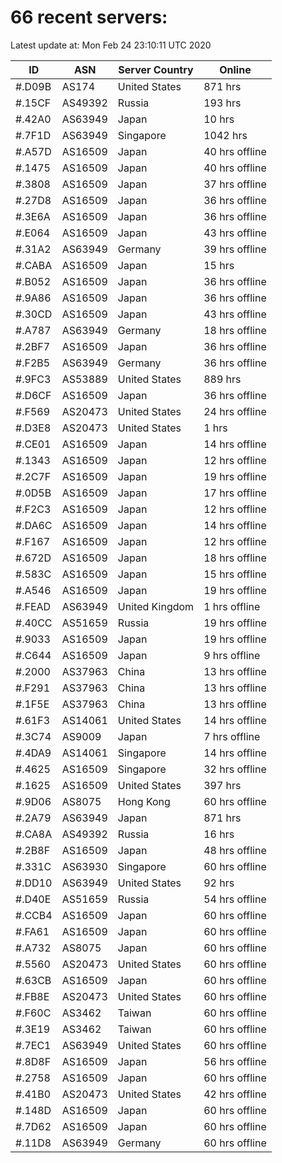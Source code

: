 # 66 recent servers:

Latest update at: Mon Feb 24 23:10:11 UTC 2020

| ID | ASN | Server Country | Online |
| -- | --- | -------------- | ------ |
| #.D09B | AS174 | United States | 871 hrs |
| #.15CF | AS49392 | Russia | 193 hrs |
| #.42A0 | AS63949 | Japan | 10 hrs |
| #.7F1D | AS63949 | Singapore | 1042 hrs |
| #.A57D | AS16509 | Japan | 40 hrs offline |
| #.1475 | AS16509 | Japan | 40 hrs offline |
| #.3808 | AS16509 | Japan | 37 hrs offline |
| #.27D8 | AS16509 | Japan | 36 hrs offline |
| #.3E6A | AS16509 | Japan | 36 hrs offline |
| #.E064 | AS16509 | Japan | 43 hrs offline |
| #.31A2 | AS63949 | Germany | 39 hrs offline |
| #.CABA | AS16509 | Japan | 15 hrs |
| #.B052 | AS16509 | Japan | 36 hrs offline |
| #.9A86 | AS16509 | Japan | 36 hrs offline |
| #.30CD | AS16509 | Japan | 43 hrs offline |
| #.A787 | AS63949 | Germany | 18 hrs offline |
| #.2BF7 | AS16509 | Japan | 36 hrs offline |
| #.F2B5 | AS63949 | Germany | 36 hrs offline |
| #.9FC3 | AS53889 | United States | 889 hrs |
| #.D6CF | AS16509 | Japan | 36 hrs offline |
| #.F569 | AS20473 | United States | 24 hrs offline |
| #.D3E8 | AS20473 | United States | 1 hrs |
| #.CE01 | AS16509 | Japan | 14 hrs offline |
| #.1343 | AS16509 | Japan | 12 hrs offline |
| #.2C7F | AS16509 | Japan | 19 hrs offline |
| #.0D5B | AS16509 | Japan | 17 hrs offline |
| #.F2C3 | AS16509 | Japan | 12 hrs offline |
| #.DA6C | AS16509 | Japan | 14 hrs offline |
| #.F167 | AS16509 | Japan | 12 hrs offline |
| #.672D | AS16509 | Japan | 18 hrs offline |
| #.583C | AS16509 | Japan | 15 hrs offline |
| #.A546 | AS16509 | Japan | 19 hrs offline |
| #.FEAD | AS63949 | United Kingdom | 1 hrs offline |
| #.40CC | AS51659 | Russia | 19 hrs offline |
| #.9033 | AS16509 | Japan | 19 hrs offline |
| #.C644 | AS16509 | Japan | 9 hrs offline |
| #.2000 | AS37963 | China | 13 hrs offline |
| #.F291 | AS37963 | China | 13 hrs offline |
| #.1F5E | AS37963 | China | 13 hrs offline |
| #.61F3 | AS14061 | United States | 14 hrs offline |
| #.3C74 | AS9009 | Japan | 7 hrs offline |
| #.4DA9 | AS14061 | Singapore | 14 hrs offline |
| #.4625 | AS16509 | Singapore | 32 hrs offline |
| #.1625 | AS16509 | United States | 397 hrs |
| #.9D06 | AS8075 | Hong Kong | 60 hrs offline |
| #.2A79 | AS63949 | Japan | 871 hrs |
| #.CA8A | AS49392 | Russia | 16 hrs |
| #.2B8F | AS16509 | Japan | 48 hrs offline |
| #.331C | AS63930 | Singapore | 60 hrs offline |
| #.DD10 | AS63949 | United States | 92 hrs |
| #.D40E | AS51659 | Russia | 54 hrs offline |
| #.CCB4 | AS16509 | Japan | 60 hrs offline |
| #.FA61 | AS16509 | Japan | 60 hrs offline |
| #.A732 | AS8075 | Japan | 60 hrs offline |
| #.5560 | AS20473 | United States | 60 hrs offline |
| #.63CB | AS16509 | Japan | 60 hrs offline |
| #.FB8E | AS20473 | United States | 60 hrs offline |
| #.F60C | AS3462 | Taiwan | 60 hrs offline |
| #.3E19 | AS3462 | Taiwan | 60 hrs offline |
| #.7EC1 | AS63949 | United States | 60 hrs offline |
| #.8D8F | AS16509 | Japan | 56 hrs offline |
| #.2758 | AS16509 | Japan | 60 hrs offline |
| #.41B0 | AS20473 | United States | 42 hrs offline |
| #.148D | AS16509 | Japan | 60 hrs offline |
| #.7D62 | AS16509 | Japan | 60 hrs offline |
| #.11D8 | AS63949 | Germany | 60 hrs offline |

